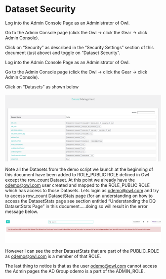 # Dataset Security

Log into the Admin Console Page as an Administrator of Owl.

Go to the Admin Console page \(click the Owl -&gt; click the Gear -&gt; click Admin Console\).

Click on “Security” as described in the “Security Settings” section of this document \(just above\) and toggle on “Dataset Security”.   

Log into the Admin Console Page as an Administrator of Owl.

Go to the Admin Console page \(click the Owl -&gt; click the Gear -&gt; click Admin Console\).

Click on “Datasets” as shown below

![](../.gitbook/assets/screen-shot-2019-09-05-at-11.07.43-pm.png)

Note all the Datasets from the demo script we launch at the beginning of this document have been added to ROLE\_PUBLIC ROLE defined in Owl except the row\_count Dataset.  At this point we already have the [odemo@owl.com](mailto:odemo@owl.com) user created and mapped to the ROLE\_PUBLIC ROLE which has access to those Datasets.  Lets login as [odemo@owl.com](mailto:odemo@owl.com) and try to access row\_count DatasetStats page \(for an understanding on how to access the DatasetStats page see section entitled “Understanding the DQ DatasetStats Page” in this document…..doing so will result in the error message below.

![](../.gitbook/assets/screen-shot-2019-09-05-at-11.08.43-pm.png)

However I can see the other DatasetStats that are part of the PUBLIC\_ROLE as [odemo@owl.com](mailto:odemo@owl.com) is a member of that ROLE.

The last thing to notice is that as the user [odemo@owl.com](mailto:odemo@owl.com) cannot access the Admin pages the AD Group odemo is a part of the ADMIN\_ROLE.

